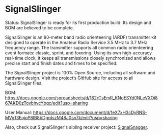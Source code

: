 # SignalSlinger
Status: SignalSlinger is ready for its first production build. Its design and BOM are believed to be complete.

SignalSlinger is an 80-meter band radio orienteering (ARDF) transmitter kit designed to operate in the Amateur Radio Service 3.5 MHz to 3.7 MHz frequency range. The transmitter supports all common radio orienteering event formats: classic, sprint, and foxoring. Using its own high-accuracy real-time clock, it keeps all transmissions closely synchronized and allows precise start and finish dates and times to be specified.

The SignalSlinger project is 100% Open Source, including all software and hardware design. Visit the project’s GitHub site for access to all SignalSlinger files.

BOM: https://docs.google.com/spreadsheets/d/182rCsEmR_KNoESYd0NLeVXOi867AKD0zTovbhvcYbqc/edit?usp=sharing

User Manual: https://docs.google.com/document/d/1eX7xH3cDyRNS-MVg13EojpP8IB8bDgrdszM48J0sn7k/edit?usp=sharing

Also, check out SignalSlinger's sibling receiver project: <a href="https://github.com/OpenARDF/SignalSnagger">SignalSnagger</a>.
